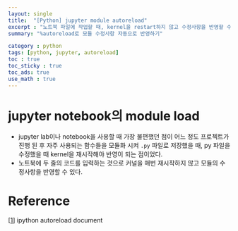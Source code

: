 ```yaml
---
layout: single
title:  "[Python] jupyter module autoreload"
excerpt : "노트북 파일에 작업할 때, kernel을 restart하지 않고 수정사항을 반영할 수 있는 autoreload"
summary: "%autoreload로 모듈 수정사항 자동으로 반영하기"

category : python
tags: [python, jupyter, autoreload]
toc : true
toc_sticky : true
toc_ads: true
use_math : true
---
```


# jupyter notebook의 module load

- jupyter lab이나 notebook을 사용할 때 가장 불편했던 점이 어느 정도 프로젝트가 진행 된 후 자주 사용되는 함수들을 모듈화 시켜 `.py` 파일로 저장했을 때, py 파일을 수정했을 때 kernel을 재시작해야 반영이 되는 점이었다.
- 노트북에 두 줄의 코드를 입력하는 것으로 커널을 매번 재시작하지 않고 모듈의 수정사항을 반영할 수 있다.


<script src="https://gist.github.com/hyeonchan523/483e084fa0d3392ae7e58621828fc53f.js"></script>

# Reference

[[1]] ipython autoreload document
        


[1]:https://ipython.org/ipython-doc/3/config/extensions/autoreload.html
